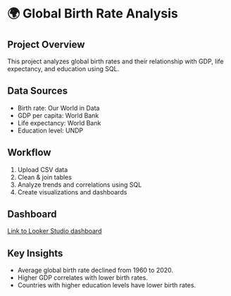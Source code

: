 # 🌍 Global Birth Rate Analysis

## Project Overview
This project analyzes global birth rates and their relationship with GDP, life expectancy, and education using SQL.

## Data Sources
- Birth rate: Our World in Data
- GDP per capita: World Bank
- Life expectancy: World Bank
- Education level: UNDP

## Workflow
1. Upload CSV data
2. Clean & join tables
3. Analyze trends and correlations using SQL
4. Create visualizations and dashboards

## Dashboard
[Link to Looker Studio dashboard](your-link-here)

## Key Insights
- Average global birth rate declined from 1960 to 2020.
- Higher GDP correlates with lower birth rates.
- Countries with higher education levels have lower birth rates.
